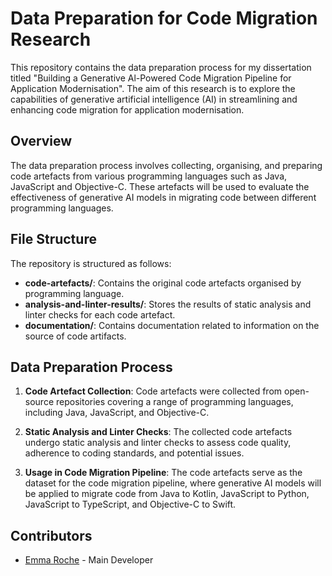 # Data Preparation for Code Migration Research

This repository contains the data preparation process for my dissertation titled "Building a Generative Al-Powered Code Migration Pipeline for Application Modernisation". The aim of this research is to explore the capabilities of generative artificial intelligence (AI) in streamlining and enhancing code migration for application modernisation.

## Overview

The data preparation process involves collecting, organising, and preparing code artefacts from various programming languages such as Java, JavaScript and Objective-C. These artefacts will be used to evaluate the effectiveness of generative AI models in migrating code between different programming languages.

## File Structure

The repository is structured as follows:

- **code-artefacts/**: Contains the original code artefacts organised by programming language.
- **analysis-and-linter-results/**: Stores the results of static analysis and linter checks for each code artefact.
- **documentation/**: Contains documentation related to information on the source of code artifacts.

## Data Preparation Process

1. **Code Artefact Collection**: Code artefacts were collected from open-source repositories covering a range of programming languages, including Java, JavaScript, and Objective-C.

2. **Static Analysis and Linter Checks**: The collected code artefacts undergo static analysis and linter checks to assess code quality, adherence to coding standards, and potential issues.

3. **Usage in Code Migration Pipeline**: The code artefacts serve as the dataset for the code migration pipeline, where generative AI models will be applied to migrate code from Java to Kotlin, JavaScript to Python, JavaScript to TypeScript, and Objective-C to Swift.

## Contributors

- [Emma Roche](https://github.com/emmaroche) - Main Developer
